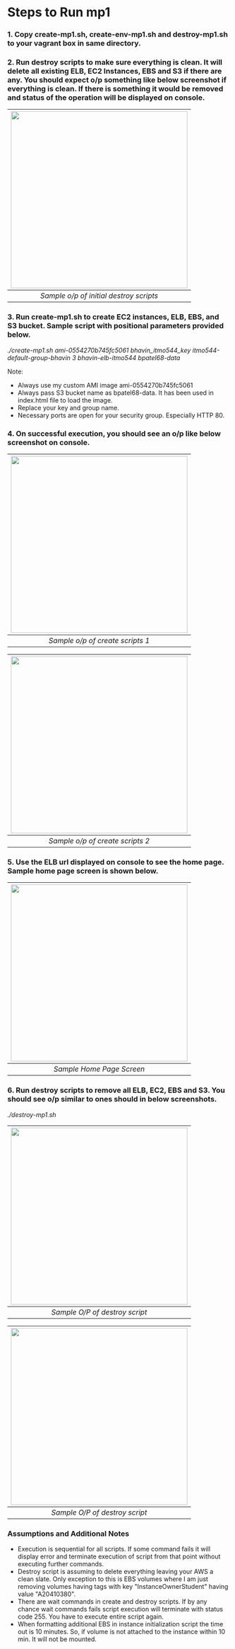 # Steps to Run mp1

### 1. Copy create-mp1.sh, create-env-mp1.sh and destroy-mp1.sh to your vagrant box in same directory.
### 2. Run destroy scripts to make sure everything is clean. It will delete all existing ELB, EC2 Instances, EBS and S3 if there are any. You should expect o/p something like below screenshot if everything is clean. If there is something it would be removed and status of the operation will be displayed on console.

| <img src="https://github.com/illinoistech-itm/bpatel68/blob/master/itmo-544/mp1/images/pic5.jpg" alt="" style="width: 400px;"/> |
|:--:| 
| *Sample o/p of initial destroy scripts* |

### 3. Run create-mp1.sh to create EC2 instances, ELB, EBS, and S3 bucket. Sample script with positional parameters provided below.

   *./create-mp1.sh ami-0554270b745fc5061 bhavin_itmo544_key itmo544-default-group-bhavin 3 bhavin-elb-itmo544 bpatel68-data*

   Note:
   * Always use my custom AMI image ami-0554270b745fc5061
   * Always pass S3 bucket name as bpatel68-data. It has been used in index.html file to load the image.
   * Replace your key and group name.
   * Necessary ports are open for your security group. Especially HTTP 80.

### 4. On successful execution, you should see an o/p like below screenshot on console.

| <img src="https://github.com/illinoistech-itm/bpatel68/blob/master/itmo-544/mp1/images/pic1.jpg" alt="" style="width: 400px;"/> |
|:--:| 
| *Sample o/p of create scripts 1* |

| <img src="https://github.com/illinoistech-itm/bpatel68/blob/master/itmo-544/mp1/images/pic2.jpg" alt="" style="width: 400px;"/> |
|:--:| 
| *Sample o/p of create scripts 2* |

### 5. Use the ELB url displayed on console to see the home page. Sample home page screen is shown below.

| <img src="https://github.com/illinoistech-itm/bpatel68/blob/master/itmo-544/mp1/images/pic6.jpg" alt="" style="width: 400px;"/> |
|:--:|
| *Sample Home Page Screen* |

### 6. Run destroy scripts to remove all ELB, EC2, EBS and S3. You should see o/p similar to ones should in below screenshots.

*./destroy-mp1.sh*

| <img src="https://github.com/illinoistech-itm/bpatel68/blob/master/itmo-544/mp1/images/pic3.jpg" alt="" style="width: 400px;"/> |
|:--:|
| *Sample O/P of destroy script* |


| <img src="https://github.com/illinoistech-itm/bpatel68/blob/master/itmo-544/mp1/images/pic4.jpg" alt="" style="width: 400px;"/> |
|:--:| 
| *Sample O/P of destroy script* |


### Assumptions and Additional Notes

   * Execution is sequential for all scripts. If some command fails it will display error and terminate execution of script from that point without executing further commands.
   * Destroy script is assuming to delete everything leaving your AWS a clean slate. Only exception to this is EBS volumes where I am just removing volumes having tags with key "InstanceOwnerStudent" having value "A20410380".
   * There are wait commands in create and destroy scripts. If by any chance wait commands fails script execution will terminate with status code 255. You have to execute entire script again.
   * When formatting additional EBS in instance initialization script the time out is 10 minutes. So, if volume is not attached to the instance within 10 min. It will not be mounted.